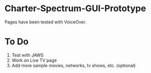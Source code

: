 # Charter-Spectrum-GUI-Prototype

Pages have been tested with VoiceOver.

# To Do

1. Test with JAWS
2. Work on Live TV page
3. Add more sample movies, networks, tv shows, etc. (optional)
